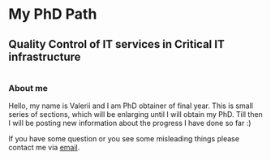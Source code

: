 # My PhD Path
## Quality Control of IT services in Critical IT infrastructure

#
### About me

Hello, my name is Valerii and I am PhD obtainer of final year. This is small series of sections, which will be enlarging until I will obtain my PhD. Till then I will be posting new information about the progress I have done so far :)

If you have some question or you see some misleading things please contact me via [email](mailto:klevalera@gmail.com).